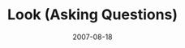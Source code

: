 ---
layout: message
category: message
series: "Seek"
title: "Look (Asking Questions)"
date: 2007-08-18
message_id: 5
---